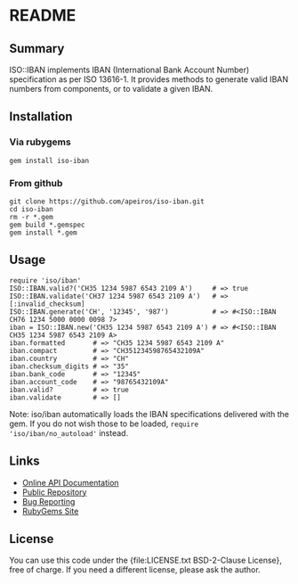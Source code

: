 README
======


Summary
-------

ISO::IBAN implements IBAN (International Bank Account Number) specification as per ISO 13616-1.
It provides methods to generate valid IBAN numbers from components, or to validate a given IBAN.


Installation
------------

### Via rubygems

    gem install iso-iban

### From github

    git clone https://github.com/apeiros/iso-iban.git
    cd iso-iban
    rm -r *.gem
    gem build *.gemspec
    gem install *.gem


Usage
-----

    require 'iso/iban'
    ISO::IBAN.valid?('CH35 1234 5987 6543 2109 A')     # => true
    ISO::IBAN.validate('CH37 1234 5987 6543 2109 A')   # => [:invalid_checksum]
    ISO::IBAN.generate('CH', '12345', '987')           # => #<ISO::IBAN CH76 1234 5000 0000 0098 7>
    iban = ISO::IBAN.new('CH35 1234 5987 6543 2109 A') # => #<ISO::IBAN CH35 1234 5987 6543 2109 A>
    iban.formatted       # => "CH35 1234 5987 6543 2109 A"
    iban.compact         # => "CH351234598765432109A"
    iban.country         # => "CH"
    iban.checksum_digits # => "35"
    iban.bank_code       # => "12345"
    iban.account_code    # => "98765432109A"
    iban.valid?          # => true
    iban.validate        # => []

Note: iso/iban automatically loads the IBAN specifications delivered with the gem. If you do not wish
those to be loaded, `require 'iso/iban/no_autoload'` instead.

Links
-----

* [Online API Documentation](http://rdoc.info/github/apeiros/iso-iban/)
* [Public Repository](https://github.com/apeiros/iso-iban)
* [Bug Reporting](https://github.com/apeiros/iso-iban/issues)
* [RubyGems Site](https://rubygems.org/gems/iso-iban)


License
-------

You can use this code under the {file:LICENSE.txt BSD-2-Clause License}, free of charge.
If you need a different license, please ask the author.